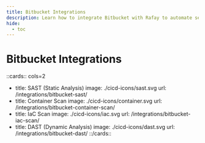 ```yaml
---
title: Bitbucket Integrations
description: Learn how to integrate Bitbucket with Rafay to automate security testing and deployment of your applications.
hide:
  - toc
---
```



<style>
.nt-card .nt-card-image{
  color: #005BFF;
}

.nt-card-title {
    text-align: -webkit-center;
}
</style>


# Bitbucket Integrations

::cards:: cols=2

- title: SAST (Static Analysis)
  image: ./cicd-icons/sast.svg
  url: /integrations/bitbucket-sast/
- title: Container Scan
  image: ./cicd-icons/container.svg
  url: /integrations/bitbucket-container-scan/
- title: IaC Scan
  image: ./cicd-icons/iac.svg
  url: /integrations/bitbucket-iac-scan/
- title: DAST (Dynamic Analysis)
  image: ./cicd-icons/dast.svg
  url: /integrations/bitbucket-dast/
::/cards::
